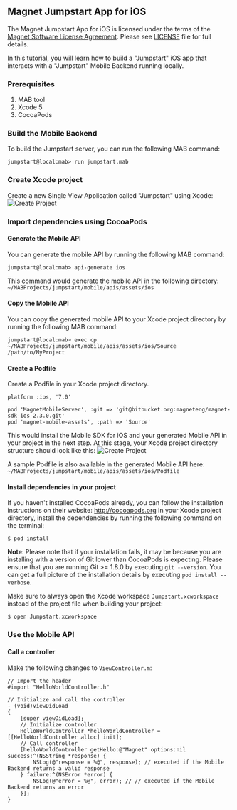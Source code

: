 ## Magnet Jumpstart App for iOS

The Magnet Jumpstart App for iOS is licensed under the terms of the [Magnet Software License Agreement](http://www.magnet.com/resources/tos.html).  Please see [LICENSE](LICENSE) file for full details.

In this tutorial, you will learn how to build a "Jumpstart" iOS app that interacts with a "Jumpstart" Mobile Backend running locally.

### Prerequisites
1. MAB tool
2. Xcode 5
3. CocoaPods

### Build the Mobile Backend

To build the Jumpstart server, you can run the following MAB command:

    jumpstart@local:mab> run jumpstart.mab

### Create Xcode project
Create a new Single View Application called "Jumpstart" using Xcode:
![Create Project](https://dl.dropboxusercontent.com/u/25131624/Xcode-Create-Project-Wizard.png)

### Import dependencies using CocoaPods

#### Generate the Mobile API
You can generate the mobile API by running the following MAB command:

    jumpstart@local:mab> api-generate ios
    
This command would generate the mobile API in the following directory: `~/MABProjects/jumpstart/mobile/apis/assets/ios`
    
#### Copy the Mobile API
You can copy the generated mobile API to your Xcode project directory by running the following MAB command:
    
    jumpstart@local:mab> exec cp ~/MABProjects/jumpstart/mobile/apis/assets/ios/Source /path/to/MyProject

#### Create a Podfile
Create a Podfile in your Xcode project directory.    

    platform :ios, '7.0'

    pod 'MagnetMobileServer', :git => 'git@bitbucket.org:magneteng/magnet-sdk-ios-2.3.0.git'
    pod 'magnet-mobile-assets', :path => 'Source'

This would install the Mobile SDK for iOS and your generated Mobile API in your project in the next step. At this stage, your Xcode project directory structure should look like this:
![Create Project](https://dl.dropboxusercontent.com/u/25131624/Xcode-Project-Directory-Structure.png)

A sample Podfile is also available in the generated Mobile API here: `~/MABProjects/jumpstart/mobile/apis/assets/ios/Podfile`

#### Install dependencies in your project
If you haven't installed CocoaPods already, you can follow the installation instructions on their website: http://cocoapods.org
In your Xcode project directory, install the dependencies by running the following command on the terminal:

    $ pod install
    
**Note**: Please note that if your installation fails, it may be because you are installing with a version of Git lower than CocoaPods is expecting. Please ensure that you are running Git &#62;&#61; 1.8.0 by executing `git --version`. You can get a full picture of the installation details by executing `pod install --verbose`.

Make sure to always open the Xcode workspace `Jumpstart.xcworkspace` instead of the project file when building your project:
    
    $ open Jumpstart.xcworkspace

### Use the Mobile API

#### Call a controller

Make the following changes to `ViewController.m`:

    // Import the header
    #import "HelloWorldController.h"
    
    // Initialize and call the controller
    - (void)viewDidLoad
    {
        [super viewDidLoad];
	    // Initialize controller
        HelloWorldController *helloWorldController = [[HelloWorldController alloc] init];
        // Call controller
        [helloWorldController getHello:@"Magnet" options:nil success:^(NSString *response) {
            NSLog(@"response = %@", response); // executed if the Mobile Backend returns a valid response
        } failure:^(NSError *error) {
            NSLog(@"error = %@", error); // // executed if the Mobile Backend returns an error
        }];
    }


